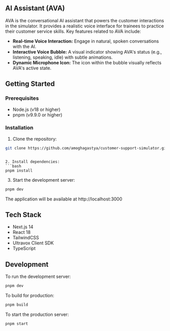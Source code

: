 ## AI Assistant (AVA)

AVA is the conversational AI assistant that powers the customer interactions in the simulator. It provides a realistic voice interface for trainees to practice their customer service skills. Key features related to AVA include:

-   **Real-time Voice Interaction:** Engage in natural, spoken conversations with the AI.
-   **Interactive Voice Bubble:** A visual indicator showing AVA's status (e.g., listening, speaking, idle) with subtle animations.
-   **Dynamic Microphone Icon:** The icon within the bubble visually reflects AVA's active state.

## Getting Started

### Prerequisites

- Node.js (v18 or higher)
- pnpm (v9.9.0 or higher)

### Installation

1. Clone the repository:
```bash
git clone https://github.com/amoghagastya/customer-support-simulator.git
 ```
```

2. Install dependencies:
```bash
pnpm install
 ```

3. Start the development server:
```bash
pnpm dev
 ```

The application will be available at http://localhost:3000

## Tech Stack
- Next.js 14
- React 18
- TailwindCSS
- Ultravox Client SDK
- TypeScript
## Development
To run the development server:

```bash
pnpm dev
 ```

To build for production:

```bash
pnpm build
 ```

To start the production server:


```bash
pnpm start
 ```
